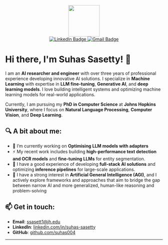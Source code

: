 <!-- ## Hi there 👋 -->

<div id="header" align="center">
  <img src="https://media4.giphy.com/media/KeUoFXwyzOksZrJ6D6/giphy.gif?cid=790b7611b3edbb5adc274eb01133b0ae39c3517f2a72587e&rid=giphy.gif&ct=s" width="100"/>
</div>

<div id="badges" align="center">
  <a href="https://www.linkedin.com/in/suhas-sasetty/">
    <img src="https://img.shields.io/badge/LinkedIn-blue?style=for-the-badge&logo=linkedin&logoColor=white" alt="LinkedIn Badge"/>
  </a>
  <a href="mailto:ssasett1@jh.edu">
    <img src="https://img.shields.io/badge/Gmail-red?style=for-the-badge&logo=gmail&logoColor=white" alt="Gmail Badge"/>  
  </a>
</div>

<div align="center">
  <img src="https://komarev.com/ghpvc/?username=suhas004&style=flat-square&color=blue" alt=""/>
</div>

# Hi there, I'm Suhas Sasetty! 👋

I am an **AI researcher and engineer** with over three years of professional experience developing innovative AI solutions. I specialize in **Machine Learning** with expertise in **LLM fine-tuning**, **Generative AI**, and **deep learning models**. I love building intelligent systems and optimizing machine learning models for real-world applications.

Currently, I am pursuing my **PhD in Computer Science** at **Johns Hopkins University**, where I focus on **Natural Language Processing**, **Computer Vision**, and **Deep Learning**.


## 🔍 A bit about me:
- 🌱 I’m currently working on **Optimising LLM models with adapters**
- ⚡ My recent work includes building **high-performance text detection and OCR models** and **fine-tuning LLMs** for entity segmentation.
- 🚀 I have a good experience of developing **full-stack AI solutions** and optimizing **inference pipelines** for large-scale applications.
- 💼 I have a strong interest in **Artificial General Intelligence (AGI)**, and I actively explore frameworks and approaches that aim to bridge the gap between narrow AI and more generalized, human-like reasoning and problem-solving

## 📫 Get in touch:
- **Email**: ssasett1@jh.edu
- **LinkedIn**: [linkedin.com/in/suhas-sasetty](https://www.linkedin.com/in/suhas-sasetty/)
- **GitHub**: [github.com/suhas004](https://github.com/suhas004)

---

<!--### 🖥️ Languages :-->
<!--<div align="center">-->
<!--    <img src="https://github.com/devicons/devicon/blob/master/icons/python/python-original.svg" title="Python" alt="Python" width="40" height="40"/>&nbsp;-->
<!--    <img src="https://github.com/devicons/devicon/blob/master/icons/cplusplus/cplusplus-plain.svg" title="C++" alt="C++" width="40" height="40"/>&nbsp;-->
<!--    <img src="https://github.com/devicons/devicon/blob/master/icons/java/java-original.svg" title="Java" alt="Java" width="40" height="40"/>&nbsp;-->
<!--    <img src="https://github.com/devicons/devicon/blob/master/icons/javascript/javascript-original.svg" title="JavaScript" alt="JavaScript" width="40" height="40"/>&nbsp;-->
<!--</div>-->

<!--### :hammer_and_wrench: Tools & Frameworks :-->
<!--<div align="center">-->
<!--    <img src="https://github.com/devicons/devicon/blob/master/icons/jupyter/jupyter-original-wordmark.svg" title="Jupyter" alt="Jupyter" width="40" height="40"/>&nbsp;-->
<!--    <img src="https://github.com/devicons/devicon/blob/master/icons/pytorch/pytorch-original.svg" title="PyTorch" alt="PyTorch" width="40" height="40"/>&nbsp;-->
<!--    <img src="https://github.com/devicons/devicon/blob/master/icons/tensorflow/tensorflow-original.svg" title="TensorFlow" alt="TensorFlow" width="40" height="40"/>&nbsp;-->
<!--    <img src="https://github.com/devicons/devicon/blob/master/icons/numpy/numpy-original.svg" title="NumPy" alt="NumPy" width="40" height="40"/>&nbsp;-->
<!--    <img src="https://github.com/devicons/devicon/blob/master/icons/pandas/pandas-original.svg" title="Pandas" alt="Pandas" width="40" height="40"/>&nbsp;-->
<!--    <img src="https://github.com/devicons/devicon/blob/master/icons/opencv/opencv-original.svg" title="OpenCV" alt="OpenCV" width="40" height="40"/>&nbsp;-->
<!--    <img src="https://github.com/devicons/devicon/blob/master/icons/docker/docker-original.svg" title="Docker" alt="Docker" width="40" height="40"/>&nbsp;-->
<!--    <img src="https://github.com/devicons/devicon/blob/master/icons/git/git-original.svg" title="Git" alt="Git" width="40" height="40"/>&nbsp;-->
<!--</div>-->
